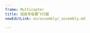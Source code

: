 ```yaml
---
frame: Multicopter
title: 组装多旋翼飞行器
newEditLink: en/assembly/_assembly.md

---
```


<!--@include: _assembly.md-->